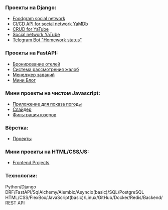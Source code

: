 ### Проекты на Django:

- [Foodgram social network](https://github.com/methodologyCode/foodgram-project-react)
- [CI/CD API for social network YaMDb](https://github.com/methodologyCode/yamdb_final)
- [CRUD for YaTube](https://github.com/methodologyCode/api_final_yatube)
- [Social network YaTube](https://github.com/methodologyCode/hw05_final)
- [Telegram Bot "Homework status"](https://github.com/methodologyCode/homework_bot)

### Проекты на FastAPI:

- [Бронирование отелей](https://github.com/methodologyCode/hotels_fastapi)
- [Система рассмотрения жалоб](https://github.com/methodologyCode/system_fastapi)
- [Менеджер заданий](https://github.com/methodologyCode/task_fastapi)
- [Мини Блог](https://github.com/methodologyCode/blog_fastapi)
  
### Мини проекты на чистом Javascript:

- [Приложение для показа погоды](https://github.com/methodologyCode/weather_js)
- [Слайдер](https://github.com/methodologyCode/slider_js)
- [Фильтрация юзеров](https://github.com/methodologyCode/filter_js)

### Вёрстка:
- [Проекты](https://github.com/methodologyCode/layout)

### Мини проекты на HTML/CSS/JS:

- [Frontend Projects](https://github.com/methodologyCode/html_practice)

### Технологии:
Python/Django DRF/FastAPI/SqlAlchemy/Alembic/Asyncio(basic)/SQL/PostgreSQL
HTML/CSS/FlexBox/JavaScript(basic)/Linux/GitHub/Docker/Redis/Backend/REST API

